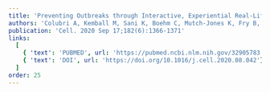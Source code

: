 ```yaml
---
title: 'Preventing Outbreaks through Interactive, Experiential Real-Life Simulations'
authors: 'Colubri A, Kemball M, Sani K, Boehm C, Mutch-Jones K, Fry B, Brown T, Sabeti PC'
publication: 'Cell. 2020 Sep 17;182(6):1366-1371'
links:
  [
    { 'text': 'PUBMED', url: 'https://pubmed.ncbi.nlm.nih.gov/32905783'},
    { 'text': 'DOI', url: 'https://doi.org/10.1016/j.cell.2020.08.042'},
  ]
order: 25
---
```

